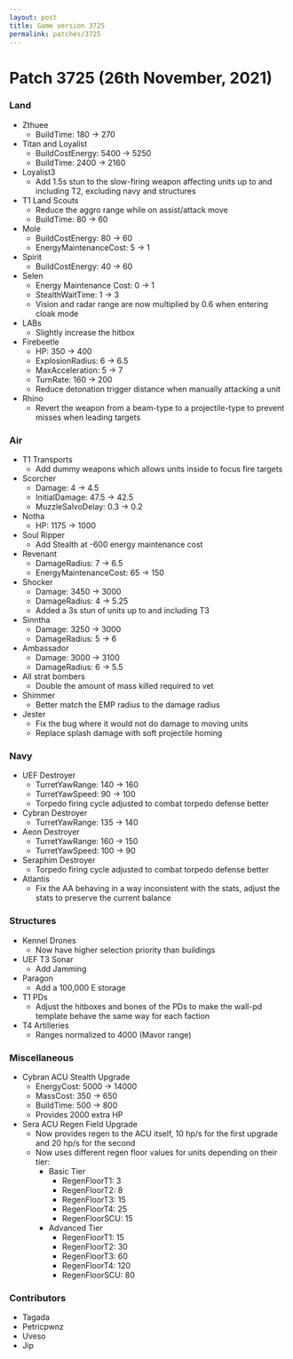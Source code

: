 ```yaml
---
layout: post
title: Game version 3725
permalink: patches/3725
---
```


# Patch 3725 (26th November, 2021)

### Land

- Zthuee
  - BuildTime: 180 → 270
- Titan and Loyalist
  - BuildCostEnergy: 5400 → 5250
  - BuildTime: 2400 → 2160
- Loyalist3
  - Add 1.5s stun to the slow-firing weapon affecting units up to and including T2, excluding navy and structures
- T1 Land Scouts
  - Reduce the aggro range while on assist/attack move
  - BuildTime: 80 → 60
- Mole
  - BuildCostEnergy: 80 → 60
  - EnergyMaintenanceCost: 5 → 1
- Spirit
  - BuildCostEnergy: 40 → 60
- Selen
  - Energy Maintenance Cost: 0 → 1
  - StealthWaitTime: 1 → 3
  - Vision and radar range are now multiplied by 0.6 when entering cloak mode
- LABs
  - Slightly increase the hitbox
- Firebeetle
  - HP: 350 → 400
  - ExplosionRadius: 6 → 6.5
  - MaxAcceleration: 5 → 7
  - TurnRate: 160 → 200
  - Reduce detonation trigger distance when manually attacking a unit
- Rhino
  - Revert the weapon from a beam-type to a projectile-type to prevent misses when leading targets

### Air

- T1 Transports
  - Add dummy weapons which allows units inside to focus fire targets
- Scorcher
  - Damage: 4 → 4.5
  - InitialDamage: 47.5 → 42.5
  - MuzzleSalvoDelay: 0.3 → 0.2
- Notha
  - HP: 1175 → 1000
- Soul Ripper
  - Add Stealth at -600 energy maintenance cost
- Revenant
  - DamageRadius: 7 → 6.5
  - EnergyMaintenanceCost: 65 → 150
- Shocker
  - Damage: 3450 → 3000
  - DamageRadius: 4 → 5.25
  - Added a 3s stun of units up to and including T3
- Sinntha
  - Damage: 3250 → 3000
  - DamageRadius: 5 → 6
- Ambassador
  - Damage: 3000 → 3100
  - DamageRadius: 6 → 5.5
- All strat bombers
  - Double the amount of mass killed required to vet
- Shimmer
  - Better match the EMP radius to the damage radius
- Jester
  - Fix the bug where it would not do damage to moving units
  - Replace splash damage with soft projectile homing

### Navy

- UEF Destroyer
  - TurretYawRange: 140 → 160
  - TurretYawSpeed: 90 → 100
  - Torpedo firing cycle adjusted to combat torpedo defense better
- Cybran Destroyer
  - TurretYawRange: 135 → 140
- Aeon Destroyer
  - TurretYawRange: 160 → 150
  - TurretYawSpeed: 100 → 90
- Seraphim Destroyer
  - Torpedo firing cycle adjusted to combat torpedo defense better
- Atlantis
  - Fix the AA behaving in a way inconsistent with the stats, adjust the stats to preserve the current balance

### Structures

- Kennel Drones
  - Now have higher selection priority than buildings
- UEF T3 Sonar
  - Add Jamming
- Paragon
  - Add a 100,000 E storage
- T1 PDs
  - Adjust the hitboxes and bones of the PDs to make the wall-pd template behave the same way for each faction
- T4 Artilleries
  - Ranges normalized to 4000 (Mavor range)

### Miscellaneous

- Cybran ACU Stealth Upgrade
  - EnergyCost: 5000 → 14000
  - MassCost: 350 → 650
  - BuildTime: 500 → 800
  - Provides 2000 extra HP
- Sera ACU Regen Field Upgrade
  - Now provides regen to the ACU itself, 10 hp/s for the first upgrade and 20 hp/s for the second
  - Now uses different regen floor values for units depending on their tier:
    - Basic Tier
      - RegenFloorT1: 3
      - RegenFloorT2: 8
      - RegenFloorT3: 15
      - RegenFloorT4: 25
      - RegenFloorSCU: 15
    - Advanced Tier
      - RegenFloorT1: 15
      - RegenFloorT2: 30
      - RegenFloorT3: 60
      - RegenFloorT4: 120
      - RegenFloorSCU: 80

### Contributors

- Tagada
- Petricpwnz
- Uveso
- Jip
